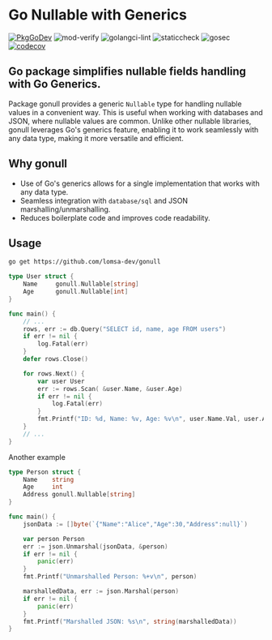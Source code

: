 # Go Nullable with Generics

[![PkgGoDev](https://pkg.go.dev/badge/github.com/lomsa-dev/gonull)](https://pkg.go.dev/github.com/lomsa-dev/gonull) ![mod-verify](https://github.com/lomsa-dev/gonull/workflows/mod-verify/badge.svg) ![golangci-lint](https://github.com/lomsa-dev/gonull/workflows/golangci-lint/badge.svg) ![staticcheck](https://github.com/lomsa-dev/gonull/workflows/staticcheck/badge.svg) ![gosec](https://github.com/lomsa-dev/gonull/workflows/gosec/badge.svg) [![codecov](https://codecov.io/gh/lomsa-dev/gonull/branch/main/graph/badge.svg?token=76089e7b-f137-4459-8eae-4b48007bd0d6)](https://codecov.io/gh/lomsa-dev/gonull)


## Go package simplifies nullable fields handling with Go Generics.

Package gonull provides a generic `Nullable` type for handling nullable values in a convenient way.
This is useful when working with databases and JSON, where nullable values are common.
Unlike other nullable libraries, gonull leverages Go's generics feature, enabling it to work seamlessly with any data type, making it more versatile and efficient.

## Why gonull

- Use of Go's generics allows for a single implementation that works with any data type.
- Seamless integration with `database/sql` and JSON marshalling/unmarshalling.
- Reduces boilerplate code and improves code readability.

## Usage

```bash
go get https://github.com/lomsa-dev/gonull
```

```go
type User struct {
	Name     gonull.Nullable[string]
	Age      gonull.Nullable[int]
}

func main() {
    // ...
	rows, err := db.Query("SELECT id, name, age FROM users")
	if err != nil {
		log.Fatal(err)
	}
	defer rows.Close()

	for rows.Next() {
		var user User
		err := rows.Scan( &user.Name, &user.Age)
		if err != nil {
			log.Fatal(err)
		}
		fmt.Printf("ID: %d, Name: %v, Age: %v\n", user.Name.Val, user.Age.Val)
	}
    // ...
}
```

Another example

```go
type Person struct {
	Name    string
	Age     int
	Address gonull.Nullable[string]
}

func main() {
	jsonData := []byte(`{"Name":"Alice","Age":30,"Address":null}`)

	var person Person
	err := json.Unmarshal(jsonData, &person)
	if err != nil {
		panic(err)
	}
	fmt.Printf("Unmarshalled Person: %+v\n", person)

	marshalledData, err := json.Marshal(person)
	if err != nil {
		panic(err)
	}
	fmt.Printf("Marshalled JSON: %s\n", string(marshalledData))
}
```
